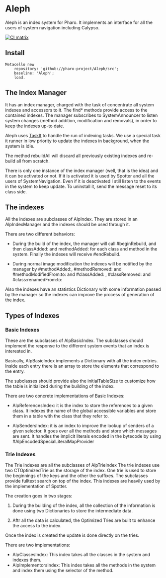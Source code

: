 # Aleph
Aleph is an index system for Pharo.
It implements an interface for all the users of system navigation including Calypso.

[![CI matrix](https://github.com/pharo-project/Aleph/actions/workflows/build.yml/badge.svg)](https://github.com//pharo-project/Aleph/actions/workflows/build.yml)

## Install

```
Metacello new 
	repository: 'github://pharo-project/Aleph/src';
	baseline: 'Aleph';
	load.
 ```

## The Index Manager

It has an index manager, charged with the task of concentrate all system indexes and accessors to it. 
The find* methods provide access to the contained indexes.
The manager subscribes to SystemAnnouncer to listen system changes (method addition, modification and removals), 
in order to keep the indexes up-to date.

Aleph uses [TaskIt](https://github.com/sbragagnolo/taskit) to handle the run of indexing tasks.
We use a special task it runner in low priority to update the indexes in background, when the system is idle.

The method rebuildAll will discard all previously existing indexes and re-build all from scratch. 

There is only one instance of the index manager (well, that is the idea) and it can be activated or not. 
If it is activated it is used by Spotter and all the users of SystemNavigation. 
Even if it is deactivated I still listen to the events in the system to keep update.
To uninstall it, send the message reset to its class side.

## The indexes

All the indexes are subclasses of AlpIndex.
They are stored in an AlpIndexManager and the indexes should be used through it.

There are two different behaviors: 

 - During the build of the index, the manager will call #beginRebuild, 
 and then classAdded: and methodAdded: for each class and method in the system. 
 Finally the indexes will receive #endRebuild. 

 - During normal image modification the indexes will be notified by the manager by #methodAdded:, 
 #methodRemoved: and #methodModifiedFrom:to: and #classAdded: , #classRemoved: and #class:renamedFrom:to:

Also the indexes have an statistics Dictionary with some information passed by the manager so the 
indexes can improve the process of generation of the index. 

## Types of Indexes

### Basic Indexes

These are the subclasses of AlpBasicIndex. 
The subclasses should implement the response to the different system events that an index is interested in. 

Basically, AlpBasicIndex implements a Dictionary with all the index entries. 
Inside each entry there is an array to store the elements that correspond to the entry.

The subclasses should provide also the initialTableSize to customize how the table is initialized
during the building of the index.

There are two concrete implementations of Basic Indexes:

- AlpReferencesIndex: it is the index to store the references to a given class.
It indexes the name of the global accessible variables and store them in a table with the class that they refer to.

- AlpSendersIndex: it is an index to improve the lookup of senders of a given selector.
It goes over all the methods and store which messages are sent. 
It handles the implicit literals encoded in the bytecode by using #AlpEncodedSpecialLiteralMapProvider

### Trie Indexes

The Trie indexes are all the subclasses of AlpTrieIndex
The trie indexes use two CTOptimizedTrie as the storage of the index.
One trie is used to store the beginnings of the keys and the other the suffixes.
The subclasses provide fulltext search on top of the index. 
This indexes are heavily used by the implementation of Spotter.

The creation goes in two stages:

1) During the building of the index, all the collection of the information is done 
using two Dictionaries to store the intermediate data. 

2) Aftr all the data is calculated, the Optimized Tries are built to enhance the access to the index.

Once the index is created the update is done directly on the tries.

There are two implementations:

- AlpClassesIndex: This index takes all the classes in the system and indexes them. 
- AlpImplementorsIndex: This index takes all the methods in the system and index them using the selector of the method.
